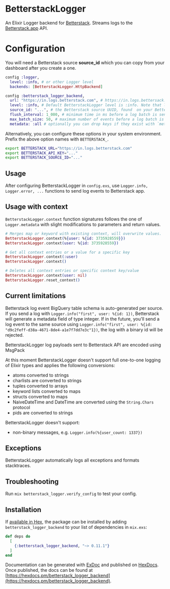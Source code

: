 # BetterstackLogger

An Elixir Logger backend for [Betterstack](https://github.com/Betterstack/betterstack). Streams logs to the [Betterstack.app](https://betterstack.app) API.

# Configuration

You will need a Betterstack source **source_id** which you can copy from your dashboard after you create a one.

```elixir
config :logger,
  level: :info, # or other Logger level
  backends: [BetterstackLogger.HttpBackend]

config :betterstack_logger_backend,
  url: "https://in.logs.betterstack.com", # https://in.logs.bettersack.com is configured by default and you can set your own url
  level: :info, # Default BetterstackLogger level is :info. Note that log messages are filtered by the :logger application first
  source_id: "...", # the Betterstack source UUID, found  on your Betterstack dashboard
  flush_interval: 1_000, # minimum time in ms before a log batch is sent
  max_batch_size: 50, # maximum number of events before a log batch is sent
  metadata: :all # optionally you can drop keys if they exist with `metadata: [drop: [:list, :keys, :to, :drop]]`
```

Alternatively, you can configure these options in your system environment. Prefix the above option names with `BETTERSTACK_`.

```bash
export BETTERSTACK_URL="https://in.logs.betterstack.com"
export BETTERSTACK_API_KEY="..."
export BETTERSTACK_SOURCE_ID="..."
```

## Usage

After configuring BetterstackLogger in `config.exs`, use `Logger.info, Logger.error, ...` functions to send log events to Betterstack app.

## Usage with context

`BetterstackLogger.context` function signatures follows the one of `Logger.metadata` with slight modifications to parameters and return values.

```elixir
# Merges map or keyword with existing context, will overwrite values.
BetterstackLogger.context(%{user: %{id: 3735928559}})
BetterstackLogger.context(user: %{id: 3735928559})

# Get all context entries or a value for a specific key
BetterstackLogger.context(:user)
BetterstackLogger.context()

# Deletes all context entries or specific context key/value
BetterstackLogger.context(user: nil)
BetterstackLogger.reset_context()
```

## Current limitations

Betterstack log event BigQuery table schema is auto-generated per source. If you send a log with `Logger.info("first", user: %{id: 1})`, Betterstack will generate a metadata field of type integer. If in the future, you'll send a log event to the same source using `Logger.info("first", user: %{id: "d9c2feff-d38a-4671-8de4-a1e7f7dd7e3c"1})`, the log with a binary id will be rejected.

BetterstackLogger log payloads sent to Betterstack API are encoded using MsgPack

At this moment BetterstackLogger doesn't support full one-to-one logging of Elixir types and applies the following conversions:

- atoms converted to strings
- charlists are converted to strings
- tuples converted to arrays
- keyword lists converted to maps
- structs converted to maps
- NaiveDateTime and DateTime are converted using the `String.Chars` protocol
- pids are converted to strings

BetterstackLogger doesn't support:

- non-binary messages, e.g. `Logger.info(%{user_count: 1337})`

## Exceptions

BetterstackLogger automatically logs all exceptions and formats stacktraces.

## Troubleshooting

Run `mix betterstack_logger.verify_config` to test your config.

## Installation

If [available in Hex](https://hex.pm/docs/publish), the package can be installed
by adding `betterstack_logger_backend` to your list of dependencies in `mix.exs`:

```elixir
def deps do
  [
    {:betterstack_logger_backend, "~> 0.11.1"}
  ]
end
```

Documentation can be generated with [ExDoc](https://github.com/elixir-lang/ex_doc)
and published on [HexDocs](https://hexdocs.pm). Once published, the docs can
be found at [https://hexdocs.pm/betterstack_logger_backend](https://hexdocs.pm/betterstack_logger_backend).
